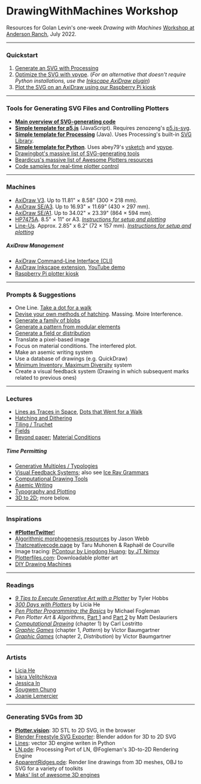# DrawingWithMachines Workshop
Resources for Golan Levin's one-week *Drawing with Machines* [Workshop at Anderson Ranch](https://www.andersonranch.org/workshops/workshop/drawing-with-machines-p0814-22/), July 2022. 

---

### Quickstart

1. [Generate an SVG with Processing](https://github.com/golanlevin/DrawingWithMachines/blob/main/generating_svg/processing_java/svg_random_lines/svg_random_lines.pde)
2. [Optimize the SVG with vpype](https://github.com/golanlevin/DrawingWithMachines/tree/main/generating_svg/vpype_svg_prep). (*For an alternative that doesn't require Python installations, use the [Inkscape AxiDraw plugin](https://wiki.evilmadscientist.com/Axidraw_Software_Installation)*)
3. [Plot the SVG on an AxiDraw using our Raspberry Pi kiosk](https://github.com/golanlevin/DrawingWithMachines/tree/main/rpi_standalone)

---

### Tools for Generating SVG Files and Controlling Plotters

* [**Main overview of SVG-generating code**](../generating_svg/README.md)
* [**Simple template for p5.js**](https://github.com/golanlevin/DrawingWithMachines/tree/main/generating_svg/p5js/svg_lissajous) (JavaScript). Requires zenozeng's [p5.js-svg](https://github.com/zenozeng/p5.js-svg).
* [**Simple template for Processing**](https://github.com/golanlevin/DrawingWithMachines/tree/main/generating_svg/processing_java/svg_lissajous) (Java). Uses Processing's built-in [SVG Library](https://processing.org/reference/libraries/svg/index.html).
* [**Simple template for Python**](https://github.com/golanlevin/DrawingWithMachines/tree/main/generating_svg/python/README.md). Uses abey79's [vsketch](https://github.com/abey79/vsketch) and [vpype](https://vpype.readthedocs.io/en/latest/index.html).
* [Drawingbot's massive list of SVG-generating tools](https://drawingbots.net/resources#5)
* [ Beardicus's massive list of Awesome Plotters resources](https://github.com/beardicus/awesome-plotters)
* [Code samples for real-time plotter control](../realtime/README.md)

---

### Machines

* [AxiDraw V3](https://shop.evilmadscientist.com/productsmenu/846). Up to 11.81" × 8.58" (300 × 218 mm).
* [AxiDraw SE/A3](https://shop.evilmadscientist.com/productsmenu/908). Up to 16.93" × 11.69" (430 × 297 mm).
* [AxiDraw SE/A1](https://shop.evilmadscientist.com/productsmenu/937). Up to 34.02" × 23.39" (864 × 594 mm).
* [HP7475A](../machines/hp7475a/README.md). 8.5" × 11" or A3. [*Instructions for setup and plotting*](../machines/hp7475a/README.md)
* [Line-Us](../machines/line-us/README.md). Approx. 2.85" x 6.2" (72 × 157 mm). [*Instructions for setup and plotting*](../machines/line-us/README.md)

##### AxiDraw Management

* [AxiDraw Command-Line Interface (CLI)](https://axidraw.com/doc/cli_api/#introduction)
* [AxiDraw Inkscape extension](https://wiki.evilmadscientist.com/Axidraw_Software_Installation), [YouTube demo](https://www.youtube.com/watch?v=r5mhw8-nrg0)
* [Raspberry Pi plotter kiosk](../rpi_standalone)

---

### Prompts & Suggestions

* One Line. [Take a dot for a walk](https://courses.ideate.cmu.edu/60-428/f2021/offerings/2-generating-svgs/)
* [Devise your own methods of hatching](https://courses.ideate.cmu.edu/60-428/f2021/offerings/4-hatching/). Massing. Moire Interference.
* [Generate a family of blobs](https://courses.ideate.cmu.edu/60-428/f2021/offerings/5-shape/)
* [Generate a pattern from modular elements](https://courses.ideate.cmu.edu/60-428/f2021/offerings/6-pattern/)
* [Generate a field or distribution](https://courses.ideate.cmu.edu/60-428/f2021/offerings/7-field/)
* Translate a pixel-based image
* Focus on material conditions. The interfered plot. 
* Make an asemic writing system
* Use a database of drawings (e.g. QuickDraw)
* [Minimum Inventory, Maximum Diversity](http://www.courses.art.cmu.edu/2021s/60210a/deliverables/deliverables-01/absolute-drawings/) system
* Create a visual feedback system (Drawing in which subsequent marks related to previous ones)

---

### Lectures

* [Lines as Traces in Space](https://courses.ideate.cmu.edu/60-428/f2021/daily-notes/09-08-lines/), [Dots that Went for a Walk](https://courses.ideate.cmu.edu/60-428/f2021/daily-notes/09-01-lines-and-svgs/)
* [Hatching and Dithering](https://courses.ideate.cmu.edu/60-428/f2021/daily-notes/09-15-hatch/)
* [Tiling / Truchet](https://courses.ideate.cmu.edu/60-428/f2021/daily-notes/09-29-truchet/)
* [Fields](https://courses.ideate.cmu.edu/60-428/f2021/daily-notes/10-06-field-distribution/)
* [Beyond paper](https://courses.ideate.cmu.edu/60-428/f2021/daily-notes/09-20-beyond-paper/); [Material Conditions](https://courses.ideate.cmu.edu/60-428/f2021/daily-notes/10-25-new-beginning/material-conditions/)

##### Time Permitting

* [Generative Multiples / Typologies](https://courses.ideate.cmu.edu/60-428/f2021/daily-notes/10-27-new-ii/generative-multiples/)
* [Visual Feedback Systems](https://courses.ideate.cmu.edu/60-428/f2021/daily-notes/10-11-visual-feedback/); also see [Ice Ray Grammars](http://web.mit.edu/haldane/www/icerays/index.html)
* [Computational Drawing Tools](https://courses.ideate.cmu.edu/60-428/f2021/daily-notes/10-25-new-beginning/computational-drawing-tools/)
* [Asemic Writing](https://courses.ideate.cmu.edu/60-428/f2021/daily-notes/11-01-work/asemic-writing/)
* [Typography and Plotting](https://courses.ideate.cmu.edu/60-428/f2021/daily-notes/10-27-new-ii/typography/)
* [3D to 2D](https://courses.ideate.cmu.edu/60-428/f2021/daily-notes/10-27-new-ii/3d-to-2d/); more below.

---

### Inspirations

* [**#PlotterTwitter**!](https://twitter.com/search?q=%23plottertwitter&src=hashtag_click)
* [Algorithmic morphogenesis resources](https://github.com/jasonwebb/morphogenesis-resources) by Jason Webb
* [Thatcreativecode.page](https://thatcreativecode.page/) by Taru Muhonen & Raphaël de Courville
* Image tracing: [PContour by Lingdong Huang](https://github.com/LingDong-/PContour); [by JT Nimoy](https://github.com/jtnimoy/marching) 
* [Plotterfiles.com](https://plotterfiles.com/): Downloadable plotter art
* [DIY Drawing Machines](https://courses.ideate.cmu.edu/60-428/f2021/daily-notes/08-30-hello/) 

---

### Readings 

* [*9 Tips to Execute Generative Art with a Plotter*](https://tylerxhobbs.com/essays/2018/executing-generative-art-with-a-plotter) by Tyler Hobbs
* [*300 Days with Plotters*](https://liciahe.medium.com/300-days-with-plotters-14159ab64034) by Licia He
* [*Pen Plotter Programming: the Basics*](https://medium.com/@fogleman/pen-plotter-programming-the-basics-ec0407ab5929) by Michael Fogleman
* *Pen Plotter Art & Algorithms*, [Part 1](https://mattdesl.svbtle.com/pen-plotter-1) and [Part 2](https://mattdesl.svbtle.com/pen-plotter-2) by Matt Deslauriers
* [*Computational Drawing*](https://courses.ideate.cmu.edu/60-428/f2021/wp-content/uploads/2021/09/lostritto_chapter1.pdf) (chapter 1) by Carl Lostritto
* [*Graphic Games*](https://courses.ideate.cmu.edu/60-428/f2021/wp-content/uploads/2021/09/graphic_games_ch1.pdf) (chapter 1, *Pattern*) by Victor Baumgartner
* [*Graphic Games*](https://courses.ideate.cmu.edu/60-428/f2021/wp-content/uploads/2021/10/distribution-graphic-games.pdf) (chapter 2, *Distribution*) by Victor Baumgartner


---

### Artists

* [Licia He](https://www.instagram.com/blahblahpaperblah/)
* [Iskra Velitchkova](http://iskraovelitchkova.com/)
* [Jessica In](https://www.instagram.com/shedrawswithcode/)
* [Sougwen Chung](https://sougwen.com/)
* [Joanie Lemercier](https://twitter.com/JoanieLemercier/status/1391443586206535682)

---

### Generating SVGs from 3D 

* [**Plotter.vision**](https://plotter.vision/): 3D STL to 2D SVG, in the browser
* [Blender Freestyle SVG Exporter](https://docs.blender.org/manual/en/2.79/render/freestyle/export_svg.html): Blender addon for 3D to 2D SVG 
* [Lines](https://github.com/abey79/lines): vector 3D engine writen in Python
* [LN.pde](https://github.com/CreativeInquiry/LN.pde): Processing Port of LN, @Fogleman's 3D-to-2D Rendering Engine 
* [ApparentRidges.pde](https://github.com/CreativeInquiry/ApparentRidges): Render line drawings from 3D meshes, OBJ to SVG for a variety of toolkits
* [Maks' list of awesome 3D engines](https://github.com/msurguy/awesome-3d-engines-for-plotters)

